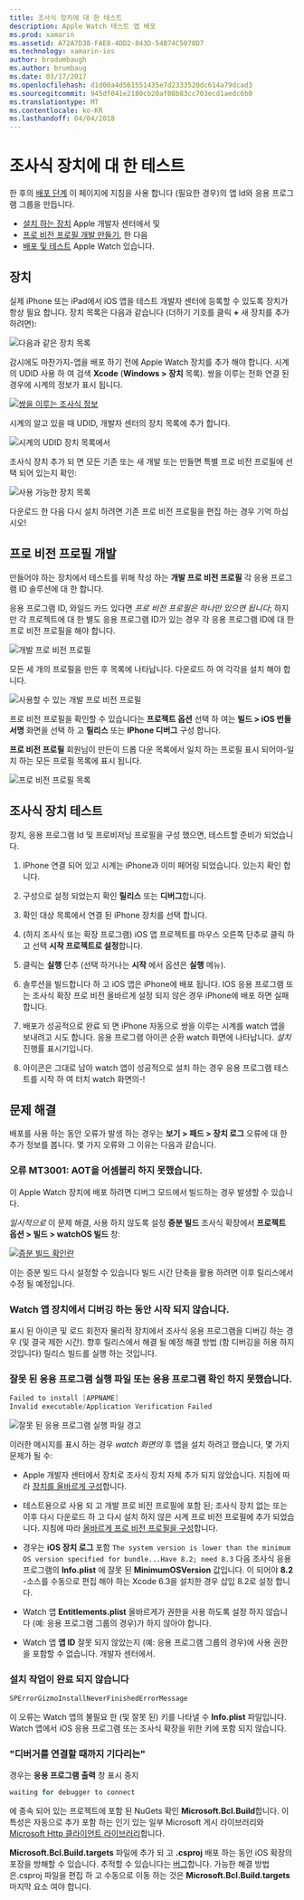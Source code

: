 ```yaml
---
title: 조사식 장치에 대 한 테스트
description: Apple Watch 테스트 앱 배포
ms.prod: xamarin
ms.assetid: A72A7D38-FAE8-4DD2-843D-54B74C5078D7
ms.technology: xamarin-ios
author: bradumbaugh
ms.author: brumbaug
ms.date: 03/17/2017
ms.openlocfilehash: d1d00a4d561551435e7d2333520dc614a79dcad3
ms.sourcegitcommit: 945df041e2180cb20af08b83cc703ecd1aedc6b0
ms.translationtype: MT
ms.contentlocale: ko-KR
ms.lasthandoff: 04/04/2018
---
```

# <a name="testing-on-watch-devices"></a>조사식 장치에 대 한 테스트

한 후의 [배포 단계](~/ios/watchos/deploy-test/index.md) 이 페이지에 지침을 사용 합니다 (필요한 경우)의 앱 Id와 응용 프로그램 그룹을 만듭니다.

- [설치 하는 장치](#devices) Apple 개발자 센터에서 및
- [프로 비전 프로필 개발 만들기](#profiles), 한 다음
- [배포 및 테스트](#testing) Apple Watch 있습니다.

<a name="devices" />

## <a name="devices"></a>장치

실제 iPhone 또는 iPad에서 iOS 앱을 테스트 개발자 센터에 등록할 수 있도록 장치가 항상 필요 합니다. 장치 목록은 다음과 같습니다 (더하기 기호를 클릭 **+** 새 장치를 추가 하려면):

![](device-images/devices-sml.png "다음과 같은 장치 목록")

감시에도 마찬가지-앱을 배포 하기 전에 Apple Watch 장치를 추가 해야 합니다. 시계의 UDID 사용 하 여 검색 **Xcode** (**Windows > 장치** 목록). 쌍을 이루는 전화 연결 된 경우에 시계의 정보가 표시 됩니다.

[![](device-images/xcode-devices-sml.png "쌍을 이루는 조사식 정보")](device-images/xcode-devices.png#lightbox)

시계의 알고 있을 때 UDID, 개발자 센터의 장치 목록에 추가 합니다.

![](device-images/devices-watch-sml.png "시계의 UDID 장치 목록에서")

조사식 장치 추가 되 면 모든 기존 또는 새 개발 또는 만들면 특별 프로 비전 프로필에 선택 되어 있는지 확인:

![](device-images/devices-provisioning.png "사용 가능한 장치 목록")

다운로드 한 다음 다시 설치 하려면 기존 프로 비전 프로필을 편집 하는 경우 기억 하십시오!

<a name="profiles" />

## <a name="development-provisioning-profiles"></a>프로 비전 프로필 개발

만들어야 하는 장치에서 테스트를 위해 작성 하는 **개발 프로 비전 프로필** 각 응용 프로그램 ID 솔루션에 대 한 합니다.

응용 프로그램 ID, 와일드 카드 있다면 *프로 비전 프로필은 하나만 있으면 됩니다*; 하지만 각 프로젝트에 대 한 별도 응용 프로그램 ID가 있는 경우 각 응용 프로그램 ID에 대 한 프로 비전 프로필을 해야 합니다.

![](device-images/provisioningprofile-development.png "개발 프로 비전 프로필")

모든 세 개의 프로필을 만든 후 목록에 나타납니다. 다운로드 하 여 각각을 설치 해야 합니다.

![](device-images/provisioningprofiles.png "사용할 수 있는 개발 프로 비전 프로필")

프로 비전 프로필을 확인할 수 있습니다는 **프로젝트 옵션** 선택 하 여는 **빌드 > iOS 번들 서명** 화면을 선택 하 고 **릴리스** 또는 **IPhone 디버그** 구성 합니다.

**프로 비전 프로필** 회원님이 만든이 드롭 다운 목록에서 일치 하는 프로필 표시 되어야-일치 하는 모든 프로필 목록에 표시 됩니다.

![](device-images/options-selectprofile.png "프로 비전 프로필 목록")


<a name="testing" />

## <a name="testing-on-a-watch-device"></a>조사식 장치 테스트

장치, 응용 프로그램 Id 및 프로비저닝 프로필을 구성 했으면, 테스트할 준비가 되었습니다.

1. IPhone 연결 되어 있고 시계는 iPhone과 이미 페어링 되었습니다. 있는지 확인 합니다.

2. 구성으로 설정 되었는지 확인 **릴리스** 또는 **디버그**합니다.

3. 확인 대상 목록에서 연결 된 iPhone 장치를 선택 합니다.

4. (하지 조사식 또는 확장 프로그램) iOS 앱 프로젝트를 마우스 오른쪽 단추로 클릭 하 고 선택 **시작 프로젝트로 설정**합니다.

5. 클릭는 **실행** 단추 (선택 하거나는 **시작** 에서 옵션은 **실행** 메뉴).

6. 솔루션을 빌드합니다 하 고 iOS 앱은 iPhone에 배포 됩니다.
  IOS 응용 프로그램 또는 조사식 확장 프로 비전 올바르게 설정 되지 않은 경우 iPhone에 배포 하면 실패 합니다.

7. 배포가 성공적으로 완료 되 면 iPhone 자동으로 쌍을 이루는 시계를 watch 앱을 보내려고 시도 합니다. 응용 프로그램 아이콘 순환 watch 화면에 나타납니다. *설치* 진행률 표시기입니다.

8. 아이콘은 그대로 남아 watch 앱이 성공적으로 설치 하는 경우 응용 프로그램 테스트를 시작 하 여 터치 watch 화면의-!


## <a name="troubleshooting"></a>문제 해결

배포를 사용 하는 동안 오류가 발생 하는 경우는 **보기 > 패드 > 장치 로그** 오류에 대 한 추가 정보를 봅니다. 몇 가지 오류와 그 이유는 다음과 같습니다.

### <a name="error-mt3001-could-not-aot-the-assembly"></a>오류 MT3001: AOT을 어셈블리 하지 못했습니다.

이 Apple Watch 장치에 배포 하려면 디버그 모드에서 빌드하는 경우 발생할 수 있습니다.

*일시적으로* 이 문제 해결, 사용 하지 않도록 설정 **증분 빌드** 조사식 확장에서 **프로젝트 옵션 > 빌드 > watchOS 빌드** 창:

[![](device-images/disable-incremental-sml.png "증분 빌드 확인란")](device-images/disable-incremental.png#lightbox)

이는 증분 빌드 다시 설정할 수 있습니다 빌드 시간 단축을 활용 하려면 이후 릴리스에서 수정 될 예정입니다.


### <a name="watch-app-fails-to-start-while-debugging-on-device"></a>Watch 앱 장치에서 디버깅 하는 동안 시작 되지 않습니다.

표시 된 아이콘 및 로드 회전자 물리적 장치에서 조사식 응용 프로그램을 디버깅 하는 경우 (및 결국 제한 시간). 향후 릴리스에서 해결 될 예정 해결 방법 (함 디버깅을 허용 하지 것입니다) 릴리스 빌드를 실행 하는 것입니다.


### <a name="invalid-application-executable-or-application-verification-failed"></a>잘못 된 응용 프로그램 실행 파일 또는 응용 프로그램 확인 하지 못했습니다.

```csharp
Failed to install [APPNAME]
Invalid executable/Application Verification Failed
```

![](device-images/invalid-application-executable.png "잘못 된 응용 프로그램 실행 파일 경고")

이러한 메시지를 표시 하는 경우 *watch 화면의* 후 앱을 설치 하려고 했습니다, 몇 가지 문제가 될 수:

- Apple 개발자 센터에서 장치로 조사식 장치 자체 추가 되지 않았습니다. 지침에 따라 [장치를 올바르게 구성](#devices)합니다.

- 테스트용으로 사용 되 고 개발 프로 비전 프로필에 포함 된; 조사식 장치 없는 또는 이후 다시 다운로드 하 고 다시 설치 하지 않은 시계 프로 비전 프로필에 추가 되었습니다. 지침에 따라 [올바르게 프로 비전 프로필을 구성](#profiles)합니다.

- 경우는 **iOS 장치 로그** 포함 `The system version is lower than the minimum OS version specified for bundle...Have 8.2; need 8.3` 다음 조사식 응용 프로그램의 **Info.plist** 에 잘못 된 **MinimumOSVersion** 값입니다.
  이 되어야 **8.2** -소스를 수동으로 편집 해야 하는 Xcode 6.3을 설치한 경우 삽입 8.2로 설정 합니다.

- Watch 앱 **Entitlements.plist** 올바르게가 권한을 사용 하도록 설정 하지 않습니다 (예: 응용 프로그램 그룹의 경우)가 하지 않아야 합니다.

- Watch 앱 **앱 ID** 잘못 되지 않았는지 (예: 응용 프로그램 그룹의 경우)에 사용 권한을 포함할 수 없습니다. 개발자 센터에서.



### <a name="install-never-finished"></a>설치 작업이 완료 되지 않습니다

```csharp
SPErrorGizmoInstallNeverFinishedErrorMessage
```

이 오류는 Watch 앱의 불필요 한 (및 잘못 된) 키를 나타낼 수 **Info.plist** 파일입니다. Watch 앱에서 iOS 응용 프로그램 또는 조사식 확장을 위한 키에 포함 되지 않습니다.

<!--eg. NSLocationAlwaysUsageDescription -->


### <a name="waiting-for-debugger-to-connect"></a>"디버거를 연결할 때까지 기다리는"

경우는 **응용 프로그램 출력** 창 표시 중지

```csharp
waiting for debugger to connect
```

에 종속 되어 있는 프로젝트에 포함 된 NuGets 확인 **Microsoft.Bcl.Build**합니다. 이 특성은 자동으로 추가 포함 하는 인기 있는 일부 Microsoft 게시 라이브러리와 [Microsoft Http 클라이언트 라이브러리](http://www.nuget.org/packages/Microsoft.Net.Http/)합니다.

**Microsoft.Bcl.Build.targets** 파일에 추가 되 고 **.csproj** 배포 하는 동안 iOS 확장의 포장을 방해할 수 있습니다. 추적할 수 있습니다는 [버그](https://bugzilla.xamarin.com/show_bug.cgi?id=29912)합니다.
가능한 해결 방법은.csproj 파일을 편집 하 고 수동으로 이동 하는 것은 **Microsoft.Bcl.Build.targets** 마지막 요소 여야 합니다.


